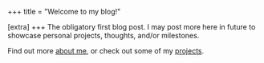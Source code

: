 +++
title = "Welcome to my blog!"

[extra]
+++
The obligatory first blog post. I may post more here in future to showcase personal projects, thoughts, and/or milestones.

Find out more [about me](/about), or check out some of my [projects](/projects).